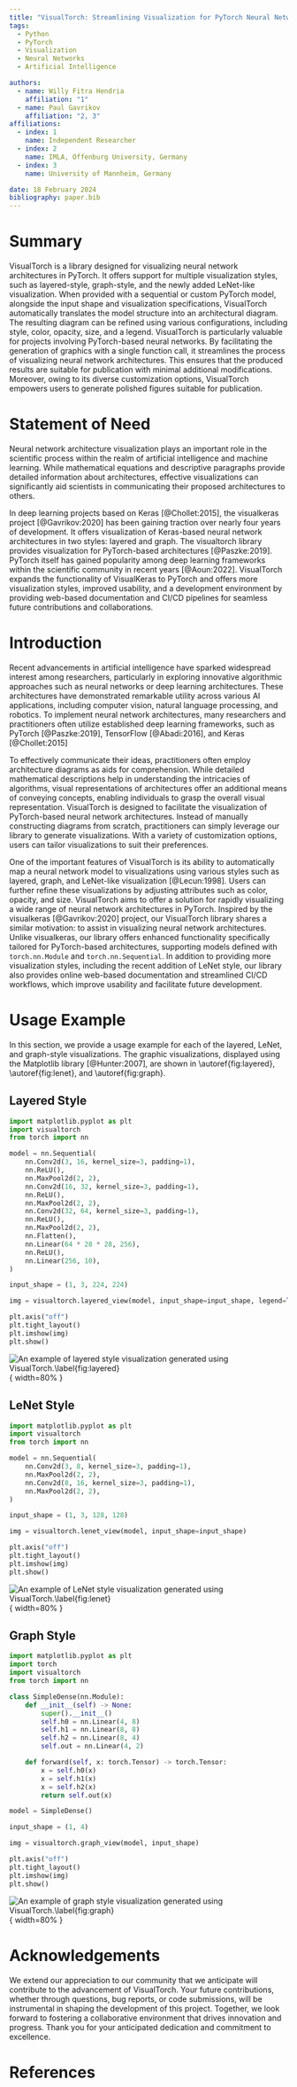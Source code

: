 ```yaml
---
title: "VisualTorch: Streamlining Visualization for PyTorch Neural Network Architectures"
tags:
  - Python
  - PyTorch
  - Visualization
  - Neural Networks
  - Artificial Intelligence

authors:
  - name: Willy Fitra Hendria
    affiliation: "1"
  - name: Paul Gavrikov
    affiliation: "2, 3"
affiliations:
  - index: 1
    name: Independent Researcher
  - index: 2
    name: IMLA, Offenburg University, Germany
  - index: 3
    name: University of Mannheim, Germany

date: 18 February 2024
bibliography: paper.bib
---
```


# Summary

VisualTorch is a library designed for visualizing neural network architectures in PyTorch. It offers support for multiple visualization styles, such as layered-style, graph-style, and the newly added LeNet-like visualization. When provided with a sequential or custom PyTorch model, alongside the input shape and visualization specifications, VisualTorch automatically translates the model structure into an architectural diagram. The resulting diagram can be refined using various configurations, including style, color, opacity, size, and a legend. VisualTorch is particularly valuable for projects involving PyTorch-based neural networks. By facilitating the generation of graphics with a single function call, it streamlines the process of visualizing neural network architectures. This ensures that the produced results are suitable for publication with minimal additional modifications. Moreover, owing to its diverse customization options, VisualTorch empowers users to generate polished figures suitable for publication.

# Statement of Need

Neural network architecture visualization plays an important role in the scientific process within the realm of artificial intelligence and machine learning. While mathematical equations and descriptive paragraphs provide detailed information about architectures, effective visualizations can significantly aid scientists in communicating their proposed architectures to others.

In deep learning projects based on Keras [@Chollet:2015], the visualkeras project [@Gavrikov:2020] has been gaining traction over nearly four years of development. It offers visualization of Keras-based neural network architectures in two styles: layered and graph. The visualtorch library provides visualization for PyTorch-based architectures [@Paszke:2019]. PyTorch itself has gained popularity among deep learning frameworks within the scientific community in recent years [@Aoun:2022]. VisualTorch expands the functionality of VisualKeras to PyTorch and offers more visualization styles, improved usability, and a development environment by providing web-based documentation and CI/CD pipelines for seamless future contributions and collaborations.

# Introduction

Recent advancements in artificial intelligence have sparked widespread interest among researchers, particularly in exploring innovative algorithmic approaches such as neural networks or deep learning architectures. These architectures have demonstrated remarkable utility across various AI applications, including computer vision, natural language processing, and robotics. To implement neural network architectures, many researchers and practitioners often utilize established deep learning frameworks, such as PyTorch [@Paszke:2019], TensorFlow [@Abadi:2016], and Keras [@Chollet:2015]

To effectively communicate their ideas, practitioners often employ architecture diagrams as aids for comprehension. While detailed mathematical descriptions help in understanding the intricacies of algorithms, visual representations of architectures offer an additional means of conveying concepts, enabling individuals to grasp the overall visual representation. VisualTorch is designed to facilitate the visualization of PyTorch-based neural network architectures. Instead of manually constructing diagrams from scratch, practitioners can simply leverage our library to generate visualizations. With a variety of customization options, users can tailor visualizations to suit their preferences.

One of the important features of VisualTorch is its ability to automatically map a neural network model to visualizations using various styles such as layered, graph, and LeNet-like visualization [@Lecun:1998]. Users can further refine these visualizations by adjusting attributes such as color, opacity, and size. VisualTorch aims to offer a solution for rapidly visualizing a wide range of neural network architectures in PyTorch. Inspired by the visualkeras [@Gavrikov:2020] project, our VisualTorch library shares a similar motivation: to assist in visualizing neural network architectures. Unlike visualkeras, our library offers enhanced functionality specifically tailored for PyTorch-based architectures, supporting models defined with `torch.nn.Module` and `torch.nn.Sequential`. In addition to providing more visualization styles, including the recent addition of LeNet style, our library also provides online web-based documentation and streamlined CI/CD workflows, which improve usability and facilitate future development.

# Usage Example

In this section, we provide a usage example for each of the layered, LeNet, and graph-style visualizations. The graphic visualizations, displayed using the Matplotlib library [@Hunter:2007], are shown in \autoref{fig:layered}, \autoref{fig:lenet}, and \autoref{fig:graph}.

## Layered Style

```python
import matplotlib.pyplot as plt
import visualtorch
from torch import nn

model = nn.Sequential(
    nn.Conv2d(3, 16, kernel_size=3, padding=1),
    nn.ReLU(),
    nn.MaxPool2d(2, 2),
    nn.Conv2d(16, 32, kernel_size=3, padding=1),
    nn.ReLU(),
    nn.MaxPool2d(2, 2),
    nn.Conv2d(32, 64, kernel_size=3, padding=1),
    nn.ReLU(),
    nn.MaxPool2d(2, 2),
    nn.Flatten(),
    nn.Linear(64 * 28 * 28, 256),
    nn.ReLU(),
    nn.Linear(256, 10),
)

input_shape = (1, 3, 224, 224)

img = visualtorch.layered_view(model, input_shape=input_shape, legend=True)

plt.axis("off")
plt.tight_layout()
plt.imshow(img)
plt.show()
```

![An example of layered style visualization generated using VisualTorch.\label{fig:layered}](figure-layered.png){ width=80% }

## LeNet Style

```python
import matplotlib.pyplot as plt
import visualtorch
from torch import nn

model = nn.Sequential(
    nn.Conv2d(3, 8, kernel_size=3, padding=1),
    nn.MaxPool2d(2, 2),
    nn.Conv2d(8, 16, kernel_size=3, padding=1),
    nn.MaxPool2d(2, 2),
)

input_shape = (1, 3, 128, 128)

img = visualtorch.lenet_view(model, input_shape=input_shape)

plt.axis("off")
plt.tight_layout()
plt.imshow(img)
plt.show()
```

![An example of LeNet style visualization generated using VisualTorch.\label{fig:lenet}](figure-lenet.png){ width=80% }

## Graph Style

```python
import matplotlib.pyplot as plt
import torch
import visualtorch
from torch import nn

class SimpleDense(nn.Module):
    def __init__(self) -> None:
        super().__init__()
        self.h0 = nn.Linear(4, 8)
        self.h1 = nn.Linear(8, 8)
        self.h2 = nn.Linear(8, 4)
        self.out = nn.Linear(4, 2)

    def forward(self, x: torch.Tensor) -> torch.Tensor:
        x = self.h0(x)
        x = self.h1(x)
        x = self.h2(x)
        return self.out(x)

model = SimpleDense()

input_shape = (1, 4)

img = visualtorch.graph_view(model, input_shape)

plt.axis("off")
plt.tight_layout()
plt.imshow(img)
plt.show()
```

![An example of graph style visualization generated using VisualTorch.\label{fig:graph}](figure-graph.png){ width=80% }

# Acknowledgements

We extend our appreciation to our community that we anticipate will contribute to the advancement of VisualTorch. Your future contributions, whether through questions, bug reports, or code submissions, will be instrumental in shaping the development of this project. Together, we look forward to fostering a collaborative environment that drives innovation and progress. Thank you for your anticipated dedication and commitment to excellence.

# References
